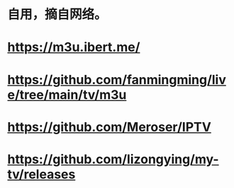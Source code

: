 # 自用，摘自网络。
# https://m3u.ibert.me/
# https://github.com/fanmingming/live/tree/main/tv/m3u
# https://github.com/Meroser/IPTV
# https://github.com/lizongying/my-tv/releases
